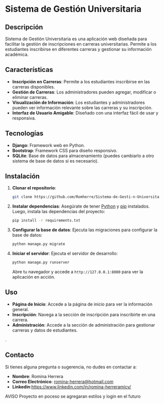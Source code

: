 # Sistema de Gestión Universitaria

## Descripción

Sistema de Gestión Universitaria es una aplicación web diseñada para facilitar la gestión de inscripciones en carreras universitarias. Permite a los estudiantes inscribirse en diferentes carreras y gestionar su información académica.

## Características

- **Inscripción en Carreras**: Permite a los estudiantes inscribirse en las carreras disponibles.
- **Gestión de Carreras**: Los administradores pueden agregar, modificar o eliminar carreras.
- **Visualización de Información**: Los estudiantes y administradores pueden ver información relevante sobre las carreras y su inscripción.
- **Interfaz de Usuario Amigable**: Diseñado con una interfaz fácil de usar y responsiva.

## Tecnologías

- **Django**: Framework web en Python.
- **Bootstrap**: Framework CSS para diseño responsivo.
- **SQLite**: Base de datos para almacenamiento (puedes cambiarlo a otro sistema de base de datos si es necesario).

## Instalación

1. **Clonar el repositorio**:
    ```bash
    git clone https://github.com/Romherre/Sistema-de-Gesti-n-Universitaria.git
    ```
2. **Instalar dependencias**:
    Asegúrate de tener [Python](https://www.python.org/downloads/) y [pip](https://pip.pypa.io/en/stable/) instalados. Luego, instala las dependencias del proyecto:
    ```bash
    pip install -r requirements.txt
    ```
3. **Configurar la base de datos**:
    Ejecuta las migraciones para configurar la base de datos:
    ```bash
    python manage.py migrate
    ```
4. **Iniciar el servidor**:
    Ejecuta el servidor de desarrollo:
    ```bash
    python manage.py runserver
    ```
    Abre tu navegador y accede a `http://127.0.0.1:8000` para ver la aplicación en acción.

## Uso

- **Página de Inicio**: Accede a la página de inicio para ver la información general.
- **Inscripción**: Navega a la sección de inscripción para inscribirte en una carrera.
- **Administración**: Accede a la sección de administración para gestionar carreras y datos de estudiantes.

.

## Contacto

Si tienes alguna pregunta o sugerencia, no dudes en contactar a:
- **Nombre**: Romina Herrera
- **Correo Electrónico**: romina-herrera@hotmail.com
-  **Linkedin**:https://www.linkedin.com/in/romina-herreramicv/

AVISO Proyecto en poceso se agregaran estilos y login en el futuro
